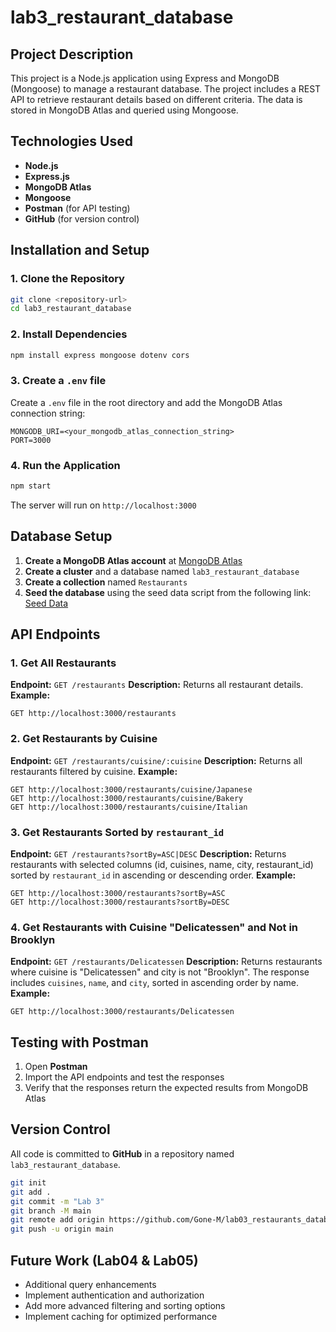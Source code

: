 # lab3_restaurant_database

## Project Description
This project is a Node.js application using Express and MongoDB (Mongoose) to manage a restaurant database. The project includes a REST API to retrieve restaurant details based on different criteria. The data is stored in MongoDB Atlas and queried using Mongoose.

## Technologies Used
- **Node.js**
- **Express.js**
- **MongoDB Atlas**
- **Mongoose**
- **Postman** (for API testing)
- **GitHub** (for version control)

## Installation and Setup

### 1. Clone the Repository
```sh
git clone <repository-url>
cd lab3_restaurant_database
```

### 2. Install Dependencies
```sh
npm install express mongoose dotenv cors
```

### 3. Create a `.env` file
Create a `.env` file in the root directory and add the MongoDB Atlas connection string:
```
MONGODB_URI=<your_mongodb_atlas_connection_string>
PORT=3000
```

### 4. Run the Application
```sh
npm start
```

The server will run on `http://localhost:3000`

## Database Setup
1. **Create a MongoDB Atlas account** at [MongoDB Atlas](https://account.mongodb.com/account/login)
2. **Create a cluster** and a database named `lab3_restaurant_database`
3. **Create a collection** named `Restaurants`
4. **Seed the database** using the seed data script from the following link:
   [Seed Data](https://drive.google.com/file/d/1ON-ARc3cHHb45zi1att3StiP9Y37MIEG/view?usp=sharing)

## API Endpoints

### 1. Get All Restaurants
**Endpoint:** `GET /restaurants`
**Description:** Returns all restaurant details.
**Example:**
```
GET http://localhost:3000/restaurants
```

### 2. Get Restaurants by Cuisine
**Endpoint:** `GET /restaurants/cuisine/:cuisine`
**Description:** Returns all restaurants filtered by cuisine.
**Example:**
```
GET http://localhost:3000/restaurants/cuisine/Japanese
GET http://localhost:3000/restaurants/cuisine/Bakery
GET http://localhost:3000/restaurants/cuisine/Italian
```

### 3. Get Restaurants Sorted by `restaurant_id`
**Endpoint:** `GET /restaurants?sortBy=ASC|DESC`
**Description:** Returns restaurants with selected columns (id, cuisines, name, city, restaurant_id) sorted by `restaurant_id` in ascending or descending order.
**Example:**
```
GET http://localhost:3000/restaurants?sortBy=ASC
GET http://localhost:3000/restaurants?sortBy=DESC
```

### 4. Get Restaurants with Cuisine "Delicatessen" and Not in Brooklyn
**Endpoint:** `GET /restaurants/Delicatessen`
**Description:** Returns restaurants where cuisine is "Delicatessen" and city is not "Brooklyn". The response includes `cuisines`, `name`, and `city`, sorted in ascending order by name.
**Example:**
```
GET http://localhost:3000/restaurants/Delicatessen
```

## Testing with Postman
1. Open **Postman**
2. Import the API endpoints and test the responses
3. Verify that the responses return the expected results from MongoDB Atlas

## Version Control
All code is committed to **GitHub** in a repository named `lab3_restaurant_database`.
```sh
git init
git add .
git commit -m "Lab 3"
git branch -M main
git remote add origin https://github.com/Gone-M/lab03_restaurants_database.git
git push -u origin main
```

## Future Work (Lab04 & Lab05)
- Additional query enhancements
- Implement authentication and authorization
- Add more advanced filtering and sorting options
- Implement caching for optimized performance

